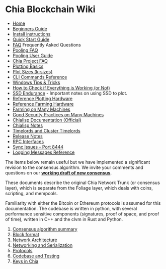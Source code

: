 # Chia Blockchain Wiki

* [Home](en/)
* [Beginners Guide](en/Beginners-Guide)
* [Install instructions](en/INSTALL)
* [Quick Start Guide](en/Quick-Start-Guide)
* [FAQ](en/FAQ) Frequently Asked Questions
* [Pooling FAQ](en/Pooling-FAQ)
* [Pooling User Guide](en/Pooling-User-Guide)
* [Chia Project FAQ](https://www.chia.net/faq/)
* [Plotting Basics](https://www.chia.net/2021/02/22/plotting-basics.html)
* [Plot Sizes (k-sizes)](en/k-sizes)
* [CLI Commands Reference](en/CLI-Commands-Reference)
* [Windows Tips & Tricks](en/Windows-Tips-and-Tricks)
* [How to Check if Everything is Working (or Not)](en/How-to-Check-If-Everything-is-Working-(or-Not))
* [SSD Endurance](en/SSD-Endurance) - Important notes on using SSD to plot.
* [Reference Plotting Hardware](en/Reference-Plotting-Hardware)
* [Reference Farming Hardware](en/Reference-Farming-Hardware)
* [Farming on Many Machines](en/Farming-on-many-machines)
* [Good Security Practices on Many Machines](en/Good-Security-Practices-on-Many-Machines)
* [Chialisp Documentation (Official)](https://chialisp.com/)
* [Chialisp Notes](en/ChiaLisp)
* [Timelords and Cluster Timelords](en/Timelords)
* [Release Notes](https://www.chia.net/releases/)
* [RPC Interfaces](en/RPC-Interfaces)
* [Sync Issues - Port 8444](en/Resolving-Sync-Issues---Port-8444)
* [Logging Messages Reference](en/Logging-Messages-Reference)

The items below remain useful but we have implemented a significant revision to the consensus algorithm. We invite your comments and questions on our **[working draft of new consensus](https://docs.google.com/document/d/1tmRIb7lgi4QfKkNaxuKOBHRmwbVlGL4f7EsBDr_5xZE/edit)**.

These documents describe the original Chia Network Trunk (or consensus layer),
which is separate from the Foliage layer, which deals with coins, scripting,
and mempools.

Familiarity with either the Bitcoin or Ethereum protocols is assumed for this documentation.
The codebase is written in python, with several performance sensitive components (signatures, proof of space,
and proof of time), written in C++ and the clvm in Rust and Python.

1. [Consensus algorithm summary](en/Consensus-Algorithm-Summary)
2. [Block format](en/Block-Format)
3. [Network Architecture](en/Network-Architecture)
4. [Networking and Serialization](en/Networking-and-Serialization)
5. [Protocols](en/Protocols)
6. [Codebase and Testing](en/Codebase-and-Testing)
7. [Keys in Chia](en/Chia-Keys-Architecture)
